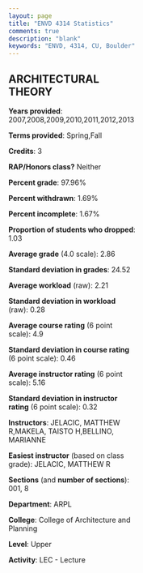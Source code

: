 ```yaml
---
layout: page
title: "ENVD 4314 Statistics"
comments: true
description: "blank"
keywords: "ENVD, 4314, CU, Boulder"
--- 
```

<head>
<script src="https://ajax.googleapis.com/ajax/libs/jquery/2.1.3/jquery.min.js"></script>
<script src="https://dl.dropboxusercontent.com/s/pc42nxpaw1ea4o9/highcharts.js?dl=0"></script>
<!-- <script src="../assets/js/highcharts.js"></script> -->
<style type="text/css">@font-face {
	font-family: "Bebas Neue";
	src: url(https://www.filehosting.org/file/details/544349/BebasNeue%20Regular.otf) format("opentype");
	}
	h1.Bebas { 
		font-family: "Bebas Neue", Verdana, Tahoma;
	}
</style>
</head>
<body>
	<div id="container" style="float: right; width: 45%; height: 88%; margin-left: 2.5%; margin-right: 2.5%;"></div>
	<script language="JavaScript">
		$(document).ready(function() {
		var chart = {type: 'column'};
		var title = {text: 'Grade Distribution'};
		var xAxis = {categories: ['A','B','C','D','F'],crosshair: true};
		var yAxis = {min: 0,title: {text: 'Percentage'}};
		var tooltip = {headerFormat: '<center><b><span style="font-size:20px">{point.key}</span></b></center>',
		               pointFormat: '<td style="padding:0"><b>{point.y:.1f}%</b></td>',
		               footerFormat: '</table>',shared: true,useHTML: true};
		var plotOptions = {column: {pointPadding: 0.0,borderWidth: 0}};  
		var credits = {enabled: false};var series= [{name: 'Percent',data: [28.79,45.38,20.14,3.2,2.49,]}];
		var json = {};
		json.chart = chart;
		json.title = title;
		json.tooltip = tooltip;
		json.xAxis = xAxis;
		json.yAxis = yAxis;  
		json.series = series;
		json.plotOptions = plotOptions;  
		json.credits = credits;
		$('#container').highcharts(json);
	});
	</script>
</body>
			   
## ARCHITECTURAL THEORY

**Years provided**: 2007,2008,2009,2010,2011,2012,2013

**Terms provided**: Spring,Fall

**Credits**: 3

**RAP/Honors class?** Neither

**Percent grade**: 97.96%

**Percent withdrawn**: 1.69%

**Percent incomplete**: 1.67%

**Proportion of students who dropped**: 1.03

**Average grade** (4.0 scale): 2.86

**Standard deviation in grades**: 24.52

**Average workload** (raw): 2.21

**Standard deviation in workload** (raw): 0.28

**Average course rating** (6 point scale): 4.9

**Standard deviation in course rating** (6 point scale): 0.46

**Average instructor rating** (6 point scale): 5.16

**Standard deviation in instructor rating** (6 point scale): 0.32

**Instructors**: JELACIC, MATTHEW R,MAKELA, TAISTO H,BELLINO, MARIANNE

**Easiest instructor** (based on class grade): JELACIC, MATTHEW R

**Sections** (and **number of sections**): 001, 8

**Department**: ARPL

**College**: College of Architecture and Planning

**Level**: Upper

**Activity**: LEC - Lecture